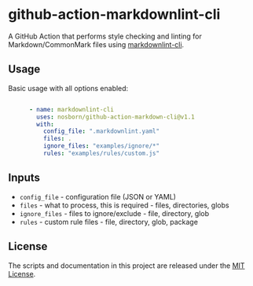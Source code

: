 # github-action-markdownlint-cli

A GitHub Action that performs style checking and linting for Markdown/CommonMark files using [markdownlint-cli](https://github.com/igorshubovych/markdownlint-cli).

## Usage

Basic usage with all options enabled:

```yaml

      - name: markdownlint-cli
        uses: nosborn/github-action-markdown-cli@v1.1
        with:
          config_file: ".markdownlint.yaml"
          files: .
          ignore_files: "examples/ignore/*"
          rules: "examples/rules/custom.js"

```

## Inputs

* `config_file` - configuration file (JSON or YAML)
* `files` - what to process, this is required - files, directories, globs
* `ignore_files` - files to ignore/exclude - file, directory, glob
* `rules` - custom rule files - file, directory, glob, package

## License

The scripts and documentation in this project are released under the [MIT License](./LICENSE).
